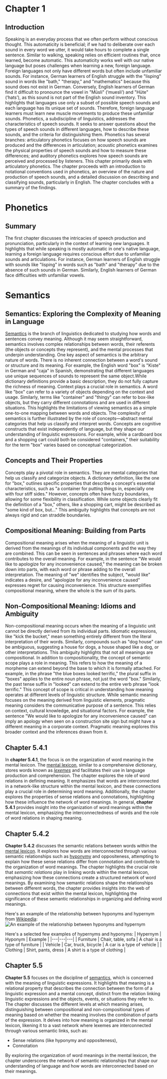 # Chapter 1

## Introduction
Speaking is an everyday process that we often perform without conscious thought. This automaticity is beneficial; if we had to deliberate over each sound in every word we utter, it would take hours to complete a single sentence. Similar to walking, speaking relies on efficient routines that, once learned, become automatic.
This automaticity works well with our native language but poses challenges when learning a new, foreign language. Foreign languages not only have different words but often include unfamiliar sounds. For instance, German learners of English struggle with the "lisping" sound in words like "bath," "therapy," and "mathematics" because this sound does not exist in German. Conversely, English learners of German find it difficult to pronounce the vowel in "Müsli" (‘muesli’) and "Hüte" (‘hats’), as this sound is not part of the English sound inventory. This highlights that languages use only a subset of possible speech sounds and each language has its unique set of sounds. Therefore, foreign language learners must learn new muscle movements to produce these unfamiliar sounds.
Phonetics, a subdiscipline of linguistics, addresses the characteristics of speech sounds. It seeks to answer questions about the types of speech sounds in different languages, how to describe these sounds, and the criteria for distinguishing them. Phonetics has several branches: articulatory phonetics focuses on how speech sounds are produced and the differences in articulation; acoustic phonetics examines the physical properties of speech sounds and how to measure these differences; and auditory phonetics explores how speech sounds are perceived and processed by listeners. This chapter primarily deals with articulatory phonetics.
The chapter proceeds with an introduction to notational conventions used in phonetics, an overview of the nature and production of speech sounds, and a detailed discussion on describing and classifying sounds, particularly in English. The chapter concludes with a summary of the findings.

# Phonetics
## Summary 
The first chapter discusses the intricacies of speech production and pronunciation, particularly in the context of learning new languages. It highlights that while speaking is mostly automatic in one's native language, learning a foreign language requires conscious effort due to unfamiliar sounds and articulations. For instance, German learners of English struggle with sounds like "lisping" in words such as "bath" and "therapy" due to the absence of such sounds in German. Similarly, English learners of German face difficulties with unfamiliar vowels.


# Semantics
## Semantics: Exploring the Complexity of Meaning in Language

[Semantics](https://en.wikipedia.org/wiki/Semantics) is the branch of linguistics dedicated to studying how words and sentences convey meaning. Although it may seem straightforward, semantics involves complex relationships between words, their referents (the objects or concepts they represent), and the mental processes that underpin understanding. One key aspect of semantics is the arbitrary nature of words. There is no inherent connection between a word's sound or structure and its meaning. For example, the English word "box" is "Kiste" in German and "caja" in Spanish, demonstrating that different languages use unique sequences of sounds to represent the same object.While dictionary definitions provide a basic description, they do not fully capture the richness of meaning. Context plays a crucial role in semantics. A word like "box" can refer to a variety of objects depending on the context and usage. Similarly, terms like "container" and "thingy" can refer to box-like objects, but they carry different connotations and are used in different situations. This highlights the limitations of viewing semantics as a simple one-to-one mapping between words and objects. The complexity of semantics is further illustrated by the role of concepts—abstract mental categories that help us classify and interpret words. Concepts are cognitive constructs that exist independently of language, but they shape our understanding of linguistic expressions. For example, while a cardboard box and a shopping cart could both be considered "containers," their suitability for the term "box" varies based on conceptual categorization.

## Concepts and Their Properties

Concepts play a pivotal role in semantics. They are mental categories that help us classify and categorize objects. A dictionary definition, like the one for "box," outlines specific properties that describe a concept's essential characteristics, such as "a container for putting things in, especially one with four stiff sides." However, concepts often have fuzzy boundaries, allowing for some flexibility in classification. While some objects clearly fit the definition of a "box," others, like a shopping cart, might be described as "some kind of box, but..." This ambiguity highlights that concepts are not always rigid and can straddle boundaries.

## Compositional Meaning: Building from Parts

Compositional meaning arises when the meaning of a linguistic unit is derived from the meanings of its individual components and the way they are combined. This can be seen in sentences and phrases where each word contributes to the overall meaning. For example, in the sentence "We would like to apologize for any inconvenience caused," the meaning can be broken down into parts, with each word or phrase adding to the overall interpretation. The meaning of "we" identifies the subject, "would like" indicates a desire, and "apologize for any inconvenience caused" expresses regret for causing inconvenience. This structure exemplifies compositional meaning, where the whole is the sum of its parts.

## Non-Compositional Meaning: Idioms and Ambiguity
Non-compositional meaning occurs when the meaning of a linguistic unit cannot be directly derived from its individual parts. Idiomatic expressions, like "kick the bucket," mean something entirely different from the literal interpretation of their words. Similarly, compounds such as "dog house" can be ambiguous, suggesting a house for dogs, a house shaped like a dog, or other interpretations. This ambiguity highlights that not all meanings are compositional. In addition to compositionality, the concept of semantic scope plays a role in meaning. This refers to how the meaning of a morpheme can extend beyond the base to which it is formally attached. For example, in the phrase "the blue boxes looked terrific," the plural suffix in "boxes" applies to the entire noun phrase, not just the word "box." Similarly, the past tense suffix in "looked" can extend to the entire verb phrase "look terrific." This concept of scope is critical in understanding how meaning operates at different levels of linguistic structure. While semantic meaning focuses on the meaning derived from linguistic elements, pragmatic meaning considers the communicative purpose of a sentence. This relies on context, cultural knowledge, and situational factors. For example, the sentence "We would like to apologize for any inconvenience caused" can imply an apology when seen on a construction site sign but might have a different meaning in a corporate context. Pragmatic meaning explores this broader context and the inferences drawn from it.

## Chapter 5.4.1

In **chapter 5.4.1**, the focus is on the organization of word meaning in the mental lexicon. The [mental lexicon](https://en.wikipedia.org/wiki/Mental_lexicon), similar to a comprehensive dictionary, stores words known as _[lexemes](https://en.wikipedia.org/wiki/Lexeme)_ and facilitates their use in language production and comprehension. The chapter explores the role of word relations in defining meaning. It emphasizes that words are interconnected in a network-like structure within the mental lexicon, and these connections play a crucial role in determining word meaning. Additionally, the chapter explores the properties of sense relations and connotations, highlighting how these influence the network of word meanings. In general, **chapter 5.4.1** provides insight into the organization of word meanings within the mental lexicon, emphasizing the interconnectedness of words and the role of word relations in shaping meaning.


## Chapter 5.4.2

**Chapter 5.4.2** discusses the semantic relations between words within the [mental lexicon](https://en.wikipedia.org/wiki/Mental_lexicon). It explores how words are interconnected through various semantic relationships such as [hyponymy](https://en.wikipedia.org/wiki/Hypernymy_and_hyponymy) and oppositeness, attempting to explain how these sense relations differ from connotation and contribute to the organization of word meanings. The chapter highlights the crucial role that _semantic relations_ play in linking words within the mental lexicon, emphasizing how these connections create a structured network of word meanings. By examining how semantic relations shape the relationships between different words, the chapter provides insights into the web of connections that exist within the mental lexicon, highlighting the significance of these semantic relationships in organizing and defining word meanings.

Here's an example of the relationship between hyponyms and hypernym from [Wikipedia](https://en.wikipedia.org/wiki/Hypernymy_and_hyponymy):
![An example of the relationship between hyponyms and hypernym](https://upload.wikimedia.org/wikipedia/commons/thumb/b/b4/Hyponym_and_hypernym.svg/2880px-Hyponym_and_hypernym.svg.png "An example of the relationship between hyponyms and hypernym")

Here's a selected few examples of hypernyms and hyponyms:
| Hypernym | Hyponym | Example |
|---|---|---|
| Furniture | Chair, table, sofa | A chair is a type of furniture |
| Vehicle | Car, truck, bicycle | A car is a type of vehicle |
| Clothing | Shirt, pants, dress | A shirt is a type of clothing |

## Chapter 5.5

**Chapter 5.5** focuses on the discipline of [semantics](https://en.wikipedia.org/wiki/Semantics), which is concerned with the meaning of linguistic expressions. It highlights that meaning is a relational property that describes the connection between the form of a linguistic expression and a mental concept, distinct from the relation linking linguistic expressions and the objects, events, or situations they refer to. The chapter discusses the different levels at which meaning arises, distinguishing between compositional and non-compositional types of meaning based on whether the meaning involves the combination of parts of the expression. It delves into how meaning is organized in the mental lexicon, likening it to a vast network where lexemes are interconnected through various semantic links, such as:

* Sense relations (like hyponymy and oppositeness),
* Connotation

By exploring the organization of word meanings in the mental lexicon, the chapter underscores the network of semantic relationships that shape our understanding of language and how words are interconnected based on their meanings.
